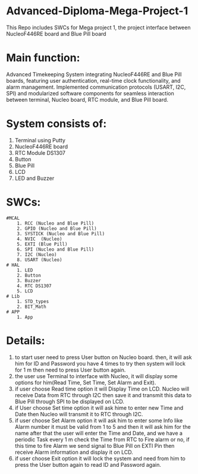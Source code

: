 # Advanced-Diploma-Mega-Project-1
This Repo includes SWCs for Mega project 1, the project interface between NucleoF446RE board and Blue Pill board

# Main function:
 Advanced Timekeeping System integrating NucleoF446RE and Blue Pill boards, featuring user authentication, real-time clock functionality, and alarm management. Implemented communication protocols (USART, I2C, SPI) and modularized software components for seamless interaction between terminal, Nucleo board, RTC module, and Blue Pill board.

# System consists of:
1. Terminal using Putty
2. NucleoF446RE board 
3. RTC Module DS1307
4. Button
5. Blue Pill 
6. LCD 
7. LED and Buzzer 

# SWCs:

	#MCAL
		1. RCC (Nucleo and Blue Pill)
		2. GPIO (Nucleo and Blue Pill)
		3. SYSTICK (Nucleo and Blue Pill)
		4. NVIC  (Nucleo)
		5. EXTI (Blue Pill)
		6. SPI (Nucleo and Blue Pill)
		7. I2C (Nucleo)
		8. USART (Nucleo)
	# HAL 
		1. LED 
		2. Button 
		3. Buzzer
		4. RTC DS1307
		5. LCD
	# Lib
		1. STD_types 
		2. BIT_Math 
	# APP
		1. App 


# Details:

1. to start user need to press User button on Nucleo board. then, it will ask him for ID and Password you have 4 times to try then system will lock for 1 m then need to press User button again.
2. the user use Terminal to interface with Nucleo, it will display some options for him(Read Time, Set Time, Set Alarm and Exit).
3. if user choose Read time option it will Display Time on LCD. Nucleo will receive Data from RTC through I2C then save it and transmit this data to Blue Pill through SPI to be displayed on LCD.
4. if User choose Set time option it will ask hime to enter new Time and Date then Nucleo will transmit it to RTC through I2C.
5. if user choose Set Alarm option it will ask him to enter some Info like Alarm number it must be valid from 1 to 5 and then it will ask him for the name after that the user will enter the Time and Date, and we have a periodic Task every 1 m check the Time from RTC to Fire alarm or no, if this time to fire Alarm we send signal to Blue Pill on EXTI Pin then receive Alarm information and display it on LCD.
6. if user choose Exit option it will lock the system and need from him to press the User button again to read ID and Password again.      		



